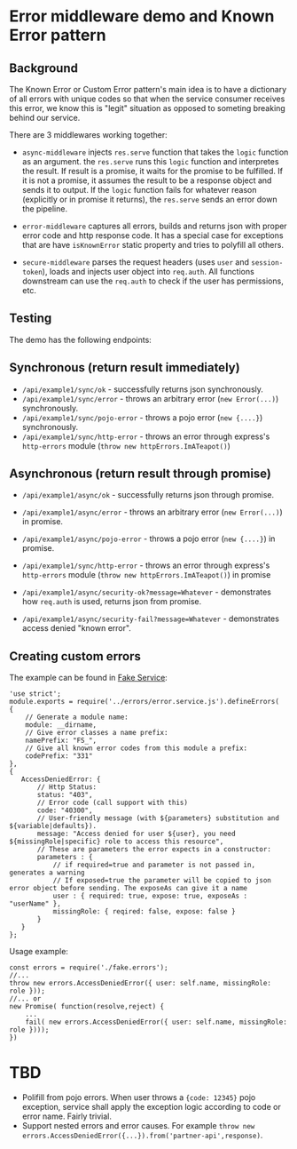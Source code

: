 # Error middleware demo and Known Error pattern

## Background 

The Known Error or Custom Error pattern's main idea is to have a dictionary of all errors with unique codes so that when the 
service consumer receives this error, we know this is "legit" situation as opposed to someting breaking behind our service.

There are 3 middlewares working together:

* `async-middleware` injects `res.serve` function that takes the `logic` function as an argument. the `res.serve` runs this `logic` function and interpretes the result. If result is a promise, it waits for the promise to be fulfilled. If it is not a promise, it assumes the result to be a response object and sends it to output. If  the `logic` function fails for whatever reason (explicitly or in promise it returns), the `res.serve` sends an error down the pipeline.

* `error-middleware` captures all errors, builds and returns json with proper error code and http response code. It has a special case for exceptions that are have `isKnownError` static property and tries to polyfill all others.

* `secure-middleware` parses the request headers (uses `user` and `session-token`), loads and injects user object into `req.auth`. All functions downstream can use the `req.auth` to check if the user has permissions, etc.

## Testing
The demo has the following endpoints:

## Synchronous (return result immediately)
* `/api/example1/sync/ok` - successfully returns json synchronously.
* `/api/example1/sync/error` - throws an arbitrary error (`new Error(...)`) synchronously.
* `/api/example1/sync/pojo-error` - throws a pojo error (`new {....}`) synchronously.
* `/api/example1/sync/http-error` - throws an error through express's `http-errors` module (`throw new httpErrors.ImATeapot()`)

## Asynchronous (return result through promise)
* `/api/example1/async/ok` - successfully returns json through promise.
* `/api/example1/async/error` - throws an arbitrary error (`new Error(...)`) in promise.
* `/api/example1/async/pojo-error` - throws a pojo error (`new {....}`) in promise.
* `/api/example1/sync/http-error` - throws an error through express's `http-errors` module (`throw new httpErrors.ImATeapot()`) in promise
 
* `/api/example1/async/security-ok?message=Whatever` - demonstrates how `req.auth` is used, returns json from promise.
* `/api/example1/async/security-fail?message=Whatever` - demonstrates access denied "known error".

## Creating custom errors
The example can be found in [Fake Service](./fake-service/fake.errors.js):


```
'use strict';
module.exports = require('../errors/error.service.js').defineErrors(
{
    // Generate a module name:
    module: __dirname,
    // Give error classes a name prefix:
    namePrefix: "FS_",
    // Give all known error codes from this module a prefix:
    codePrefix: "331"
},
{
   AccessDeniedError: {
       // Http Status:
       status: "403",
       // Error code (call support with this)
       code: "40300",
       // User-friendly message (with ${parameters} substitution and ${variable|defaults}).
       message: "Access denied for user ${user}, you need ${missingRole|specific} role to access this resource",
       // These are parameters the error expects in a constructor:
       parameters : {
           // if required=true and parameter is not passed in, generates a warning
           // If exposed=true the parameter will be copied to json error object before sending. The exposeAs can give it a name
           user : { required: true, expose: true, exposeAs : "userName" },
           missingRole: { reqired: false, expose: false }
       }
   }
};
```
Usage example:
```
const errors = require('./fake.errors');
//...
throw new errors.AccessDeniedError({ user: self.name, missingRole: role }));
//... or
new Promise( function(resolve,reject) {
    ...
    fail( new errors.AccessDeniedError({ user: self.name, missingRole: role })));
})

```

# TBD
* Polifill from pojo errors. When user throws a `{code: 12345}` pojo exception, service shall apply the exception logic according to code or error name. Fairly trivial.
* Support nested errors and error causes. For example `throw new errors.AccessDeniedError({...}).from('partner-api',response)`.